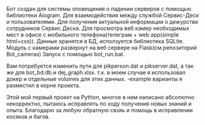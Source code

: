 Бот создан для системы оповещения о падении серверов с помощью библиотеки Aiogram.
Для взаимодействия между службой Сервис-Деск и пользователями. Для получения актуальной информации о дежурстве сотрудников Сервис Деска. Для просмотра веб камер необходимых мест в офисе с мобильного телефона(телеграм + web app(simple html+css)). Данные хранятся в БД, исползуется библиотека SQLite. Модуль с камерами развернут на веб сервере на Flask(см.репозиторий Bot_cameras) Запуск с помощью bot_run.bat.

Вам потребуется изменить пути для pikperson.dat и pikserver.dat, а так же для bot_bd.db и dej_graph.xlsx. т.к. в моем случае я использовал докер и отдельные volumes для этих данных.
-example варианты я разместил в корне проекта. 



Этой мой первый проект на Python, многое в нем написано абсолютно некорректно, пытаюсь исправлять по ходу получения новых знаний и опыта. Благодарю за любую обратную свзяь и помощь в исправлении косяков и багов.
